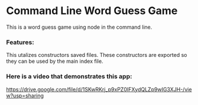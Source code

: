 # Command Line Word Guess Game


This is a word guess game using node in the command line. 

### Features:

This utalizes constructors saved files. These constructors are exported so they can be used by the main index file. 


### Here is a video that demonstrates this app:

https://drive.google.com/file/d/1SKwRKrj_p9xPZ0IFXydQLZp9wIG3XJH-/view?usp=sharing
